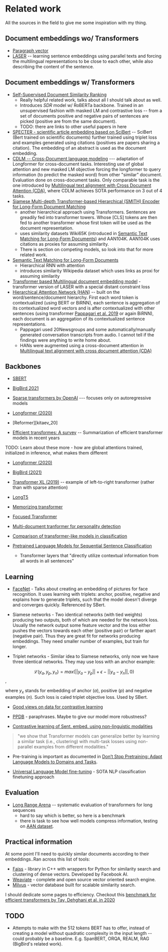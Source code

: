 [bigbird]: bigbird.md
[paragraph_vector]: paragraph_vector.md
[jian_22]: https://arxiv.org/pdf/2209.09433.pdf
[longformer]: longformer.md
[d/sbert]: doc/sbert.md
[dai_22]: https://arxiv.org/abs/2204.06683
[tian_20]: https://proceedings.neurips.cc/paper/2020/hash/4c2e5eaae9152079b9e95845750bb9ab-Abstract.html
[yang_21]: https://ojs.aaai.org/index.php/AAAI/article/view/17673
[cohan_20]: https://arxiv.org/abs/2004.07180
[cohan_19]: https://aclanthology.org/D19-1383/
[faiss]: https://faiss.ai
[weaviate]: https://weaviate.io
[milvus]: https://milvus.io
[tay_20]: https://arxiv.org/abs/2011.04006
[ppdb]: http://paraphrase.org/#/download
[cdlm]: https://aclanthology.org/2021.findings-emnlp.225
[ginzburg_21]: https://arxiv.org/pdf/2106.01186.pdf
[shroff_15]: https://arxiv.org/abs/1503.03832
[child_19]: https://arxiv.org/abs/1904.10509
[li_20]: https://arxiv.org/pdf/2008.08567.pdf
[laser]: https://arxiv.org/abs/1704.04154
[yang_16]: https://aclanthology.org/N16-1174.pdf
[pappagari_19]: https://ieeexplore.ieee.org/abstract/document/9003958
[zhou_20]: https://aclanthology.org/2020.emnlp-main.407.pdf
[gururangan_20]: https://aclanthology.org/2020.acl-main.740.pdf
[transformer_xl]: https://arxiv.org/abs/1901.02860
[yang_20]: https://dl.acm.org/doi/pdf/10.1145/3340531.3411908
[jiang_19]: https://dl.acm.org/doi/pdf/10.1145/3308558.3313707
[radev_13]: https://link.springer.com/article/10.1007/s10579-012-9211-2
[howard_18]: https://arxiv.org/pdf/1801.06146.pdf
[tay_22]: https://dl.acm.org/doi/full/10.1145/3530811

# Related work

All the sources in the field to give me some inspiration with my thing.

## Document embeddings wo/ Transformers

- [Paragraph vector][paragraph_vector]
- [LASER][laser] -- learning sentence embeddings using parallel texts and
  forcing the multilingual representations to be close to each other, while also
  describing the content of the sentence.

## Document embeddings w/ Transformers

- [Self-Supervised Document Similarity Ranking][ginzburg_21]
    - Really helpful related work, talks about all I should talk about as well.
    - Introduces *SDR* model w/ RoBERTa backbone. Trained in an unsupervised
      fashion with masked LM and contrastive loss -- from a set of documents
      positive and negative pairs of sentences are picked (positive are from the
      same document).
    - TODO: there are links to other useful papers in here
- [SPECTER - scientific article embedding based on SciBert][cohan_20] -- SciBert
  (Bert trained on scientific documents) further trained using triplet loss and
  examples generated using citations (positives are papers sharing a citation).
  The embedding of an abstract is used as the document embedding.
- [CDLM -- Cross-Document language modeling][cdlm] --- adaptation of Longformer
  for cross-document tasks. Interesting use of global attention and new masked
  LM objective forcing the longformer to query information (to predict the
  masked word) from other "similar" document. Evaluation done on cross-document
  tasks. Only comparable task is the one introduced by [Multilingual text
  alignment with Cross Document Attention (CDA)][zhou_20], where CDLM achieves
  SOTA performance on 3 out of 4 tasks.
- [Siamese Multi-depth Transformer-based Hierarchical (SMITH) Encoder for
  Long-Form Document Matching][yang_20]
    - another hierarchical approach using Transformers. Sentences are greadily
      fed into transformer towers. Whose [CLS] tokens are then fed to another
      transformer whose first token will be used as the document representation.
    - uses similarity datasets Wiki65K (introduced in [Semantic Text Matching
      for Long-Form Documents][jiang_19]) and AAN104K. AAN104K uses citations as
      proxies for assuming similarity.
    - There is section on competing models, so look into that for more related
      work.
- [Semantic Text Matching for Long-Form Documents][jiang_19]
    - Hierarchical RNN with attention
    - introduces similarity Wikipedia dataset which uses links as proxi for
      assuming similarity
- [Transformer based Multilingual document embedding model][li_20] - transformer
  version of LASER with a special distant constraint loss
- [Hierarchical Attention Network (HAN)][yang_16] -- built on the
  word/sentence/document hierarchy. First each word token is contextualized
  (using BERT or BiRNN), each sentence is aggregation of its contextualized word
  vectors and is after contextualized with other sentences (using transformer
  [Pappagari et al. 2019][pappagari_19] or again BiRNN), each document is an
  aggregation of its contextualized sentence representations.
    - Pappagari used 20Newsgroups and some automatically/manually generated
      conversation transcripts from audio. I cannot tell if the findings were
      anything to write home about.
    - HANs were augmented using a cross-document attention in [Multilingual text
      alignment with cross document attention (CDA)][zhou_20]


## Backbones

- [SBERT][d/sbert]
- [BigBird 2021][bigbird]
- [Sparse transformers by OpenAI][child_19] --- focuses only on autoregressive
  models
- [Longformer (2020)][longformer]
- [Reformer][kitaev_20]

- [Efficient transformes: A survey][tay_22] -- Summarization of efficient
  transformer models in recent years

TODO: Learn about these more - how are global attentions trained, initialized in
inference, what makes them different
- [Longformer (2020)][longformer]
- [BigBird (2021)][bigbird]
- [Transformer XL (2019)][transformer_xl] -- example of left-to-right transformer
  (rather than with sparse attention)
- [LongT5](https://arxiv.org/pdf/2112.07916.pdf)
- [Memorizing transformer](https://arxiv.org/pdf/2203.08913.pdf)
- [Focused Transformer](https://arxiv.org/pdf/2307.03170.pdf)


- [Multi-document tranformer for personality detection][yang_21]

- [Comparison of transformer-like models in classification][dai_22]
- [Pretrained Language Models for Sequential Sentence Classification][cohan_19]
  - Transformer layers that "directly utilize contextual information from all
    words in all sentences"

## Learning

- [FaceNet][shroff_15] - Talks about creating an embedding of pictures for face
  recognition. It uses learning with triplets: anchor, positive, negative and
  explains how to generate triplets, such that the model doesn't diverge and
  converges quickly. Referenced by SBert.

- Siamese networks - Two identical networks (with tied weights) producing two
  outputs, both of which are needed for the network loss. Usually the network
  output some feature vector and the loss either pushes the vectors towards each
  other (positive pair) or farther apart (negative pair). Thus they are great
  fit for networks producing embeddings. They need smaller number of examples,
  but train for longer.


- Triplet networks - Similar idea to Siamese networks, only now we have three
  identical networks. They may use loss with an anchor example:

$$
    \mathcal{L}(y_a, y_p, y_n) =
    max(||y_a - y_p|| + \epsilon - ||y_a - y_n||, 0)
$$,

  where $y_x$ stands for embedding of anchor ($a$), positive ($p$) and negative
  examples ($n$). Such loss is caled triplet objective loss. Used by SBert.


- [Good views on data for contrastive learning][tian_20]
- [PPDB][ppdb] - paraphrases. Maybe to give our model more robustness?

- [Contrastive learning of Sent. embed. using non-linguistic
  modalities][jian_22]

> "we show that Transformer models can generalize better by learning a similar
> task (i.e., clustering) with multi-task losses using non-parallel examples
> from different modalities."

- Pre-training is important as documented in [Don’t Stop Pretraining: Adapt
  Language Models to Domains and Tasks][gururangan_20].

- [Universal Language Model fine-tuning][howard_18] - SOTA NLP classification
  finetuning approach

## Evaluation

- [Long Range Arena][tay_20] -- systematic evaluation of transformers for long
  sequences
  - hard to say which is better, so here is a benchmark
  - there is task to see how well models compress information, testing on [AAN
    dataset][radev_13].

## Practical information

At some point I'll need to quickly similar documents according to their
embeddings..Ran across this list of tools:

- [Faiss][faiss] - library in C++ with wrappers for Python for similarity search
  and clustering of dense vectors. Developed by Facebook AI.
- [Weaviate][weaviate] - complete and open source vector oriented search engine.
- [Milvus][milvus] - vector database built for scalable similarity search.


I should dedicate some pages to efficiency. Checkout this [benchmark for efficient
transformers by Tay, Dehghani et al. in 2020][tay_20]

## TODO

- Attempts to make with the 512 tokens BERT has to offer, instead of creating a
  model without quadratic complexity in the input length -- could probably be a
  baseline. E.g. SpanBERT, ORQA, REALM, RAG (BigBird's related work).
